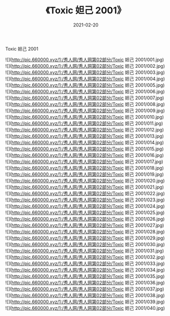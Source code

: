 ﻿---
layout: post
title:  《Toxic 妲己 2001》
date:   2021-02-20
img: http://pic.660000.xyz/1:/秀人网/秀人网第02部分/Toxic 妲己 2001/000.jpg
categories: [美女, 清纯, 唯美]
---

Toxic 妲己 2001

  ![](http://pic.660000.xyz/1:/秀人网/秀人网第02部分/Toxic 妲己 2001/001.jpg) <br> ![](http://pic.660000.xyz/1:/秀人网/秀人网第02部分/Toxic 妲己 2001/002.jpg) <br> ![](http://pic.660000.xyz/1:/秀人网/秀人网第02部分/Toxic 妲己 2001/003.jpg) <br> ![](http://pic.660000.xyz/1:/秀人网/秀人网第02部分/Toxic 妲己 2001/004.jpg) <br> ![](http://pic.660000.xyz/1:/秀人网/秀人网第02部分/Toxic 妲己 2001/005.jpg) <br> ![](http://pic.660000.xyz/1:/秀人网/秀人网第02部分/Toxic 妲己 2001/006.jpg) <br> ![](http://pic.660000.xyz/1:/秀人网/秀人网第02部分/Toxic 妲己 2001/007.jpg) <br> ![](http://pic.660000.xyz/1:/秀人网/秀人网第02部分/Toxic 妲己 2001/008.jpg) <br> ![](http://pic.660000.xyz/1:/秀人网/秀人网第02部分/Toxic 妲己 2001/009.jpg) <br> ![](http://pic.660000.xyz/1:/秀人网/秀人网第02部分/Toxic 妲己 2001/010.jpg) <br> ![](http://pic.660000.xyz/1:/秀人网/秀人网第02部分/Toxic 妲己 2001/011.jpg) <br> ![](http://pic.660000.xyz/1:/秀人网/秀人网第02部分/Toxic 妲己 2001/012.jpg) <br> ![](http://pic.660000.xyz/1:/秀人网/秀人网第02部分/Toxic 妲己 2001/013.jpg) <br> ![](http://pic.660000.xyz/1:/秀人网/秀人网第02部分/Toxic 妲己 2001/014.jpg) <br> ![](http://pic.660000.xyz/1:/秀人网/秀人网第02部分/Toxic 妲己 2001/015.jpg) <br> ![](http://pic.660000.xyz/1:/秀人网/秀人网第02部分/Toxic 妲己 2001/016.jpg) <br> ![](http://pic.660000.xyz/1:/秀人网/秀人网第02部分/Toxic 妲己 2001/017.jpg) <br> ![](http://pic.660000.xyz/1:/秀人网/秀人网第02部分/Toxic 妲己 2001/018.jpg) <br> ![](http://pic.660000.xyz/1:/秀人网/秀人网第02部分/Toxic 妲己 2001/019.jpg) <br> ![](http://pic.660000.xyz/1:/秀人网/秀人网第02部分/Toxic 妲己 2001/020.jpg) <br> ![](http://pic.660000.xyz/1:/秀人网/秀人网第02部分/Toxic 妲己 2001/021.jpg) <br> ![](http://pic.660000.xyz/1:/秀人网/秀人网第02部分/Toxic 妲己 2001/022.jpg) <br> ![](http://pic.660000.xyz/1:/秀人网/秀人网第02部分/Toxic 妲己 2001/023.jpg) <br> ![](http://pic.660000.xyz/1:/秀人网/秀人网第02部分/Toxic 妲己 2001/024.jpg) <br> ![](http://pic.660000.xyz/1:/秀人网/秀人网第02部分/Toxic 妲己 2001/025.jpg) <br> ![](http://pic.660000.xyz/1:/秀人网/秀人网第02部分/Toxic 妲己 2001/026.jpg) <br> ![](http://pic.660000.xyz/1:/秀人网/秀人网第02部分/Toxic 妲己 2001/027.jpg) <br> ![](http://pic.660000.xyz/1:/秀人网/秀人网第02部分/Toxic 妲己 2001/028.jpg) <br> ![](http://pic.660000.xyz/1:/秀人网/秀人网第02部分/Toxic 妲己 2001/029.jpg) <br> ![](http://pic.660000.xyz/1:/秀人网/秀人网第02部分/Toxic 妲己 2001/030.jpg) <br> ![](http://pic.660000.xyz/1:/秀人网/秀人网第02部分/Toxic 妲己 2001/031.jpg) <br> ![](http://pic.660000.xyz/1:/秀人网/秀人网第02部分/Toxic 妲己 2001/032.jpg) <br> ![](http://pic.660000.xyz/1:/秀人网/秀人网第02部分/Toxic 妲己 2001/033.jpg) <br> ![](http://pic.660000.xyz/1:/秀人网/秀人网第02部分/Toxic 妲己 2001/034.jpg) <br> ![](http://pic.660000.xyz/1:/秀人网/秀人网第02部分/Toxic 妲己 2001/035.jpg) <br> ![](http://pic.660000.xyz/1:/秀人网/秀人网第02部分/Toxic 妲己 2001/036.jpg) <br> ![](http://pic.660000.xyz/1:/秀人网/秀人网第02部分/Toxic 妲己 2001/037.jpg) <br> ![](http://pic.660000.xyz/1:/秀人网/秀人网第02部分/Toxic 妲己 2001/038.jpg) <br> ![](http://pic.660000.xyz/1:/秀人网/秀人网第02部分/Toxic 妲己 2001/039.jpg) <br> ![](http://pic.660000.xyz/1:/秀人网/秀人网第02部分/Toxic 妲己 2001/040.jpg) <br>